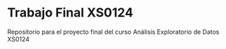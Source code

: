 # Trabajo Final XS0124
Repositorio para el proyecto final del curso Análisis Exploratorio de Datos XS0124
